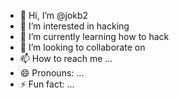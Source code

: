 - 👋 Hi, I’m @jokb2
- 👀 I’m interested in hacking
- 🌱 I’m currently learning how to hack
- 💞️ I’m looking to collaborate on 
- 📫 How to reach me ...
- 😄 Pronouns: ...
- ⚡ Fun fact: ...

<!---
jokb2/jokb2 is a ✨ special ✨ repository because its `README.md` (this file) appears on your GitHub profile.
You can click the Preview link to take a look at your changes.
--->
